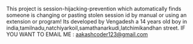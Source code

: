 This project is session-hijacking-prevention which automatically finds someone is changing or pasting stolen session id by manual or using an extension or program! Its developed by Vengadesh a 14 years old boy in india,tamilnadu,natchiyarkoil,samathanarkudi,latchimikandhan street. IF YOU WANT TO EMAIL ME : aakashcoder123@gmail.com

